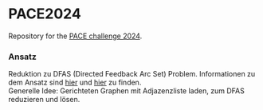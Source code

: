 # PACE2024
Repository for the [PACE challenge 2024](https://pacechallenge.org/2024/).

### Ansatz
Reduktion zu DFAS (Directed Feedback Arc Set) Problem.
Informationen zu dem Ansatz sind [hier](https://pdf.sciencedirectassets.com/271538/1-s2.0-S0304397500X0401X/1-s2.0-0304397594901791/main.pdf?X-Amz-Security-Token=IQoJb3JpZ2luX2VjEML%2F%2F%2F%2F%2F%2F%2F%2F%2F%2FwEaCXVzLWVhc3QtMSJGMEQCIAHcWpeIgSuW%2FPde81QOsT5ZdZN3om9%2FPHn8vI8TeHypAiBJdeKyzVYpQ1LdTjI52rTP9kYNmiKkm9taTadVFEJwdiqzBQgqEAUaDDA1OTAwMzU0Njg2NSIMMYr2WElf0UEPZuSEKpAFI%2BDuqc0k324uBq86RhFlrNqweye4X11y%2FQfyW678g8TPsJV3IJrApUlwd%2FiRFwXg%2F30wuUb0PNGl8P7zCuw7oMm93zBZBSJmyL%2Fpdg1Gr19x3Fm0cxiyaf0qeqxJK6UdU7MjrcMROBsHWLGkAXBnEa%2FuZA8kWXtt4k7EwpUJfIWb8%2Bdutz%2BenYJfRjWqmyGLx6pcag4kzZlF0wONkiTQDKWqzxZa9hT9L3ew%2FHdaR6YuUJ8%2BHwmcQaS4ay%2BK%2BJgY1O2H6qfNMsgIRDdAliaNrykJ6gGqBPxTvxe4j8KURt5vIr%2FreyoQ%2BkPgtboC0oYZNchIXgWBKY8swPV%2BhaRp8%2Bd%2FIeQfqhXIsKROrtzznoIHB%2FACbkJdIWG37zSAU0G2rbFNWHEP1qQMEIhn%2F7DzEf90sIgrCKXcMNOw%2BV61xJnZzTlu26FJ14yqVF0PhqK0XseHqvgkw%2FUmbfzD5amnHmgwrgjk8D4OIpamC6iZsNZpm4dxHHh4R9zQU62zuYiVRHLkTFEe5kHNVQ46gxl0mUBSQwHgrBjcebSA4rYL4WHe90RxsBKiDT17R3lytKapPtBTWPhJn6UnT5rAAbswd8snYgio3f5WvjbcRrM1d6jm2DJrtyqnC3vFdmyL6%2B1aXLSEuCArHE6gmlLGj6lmIPYYIHWObH3XhuNEfNFnGuOgPjWt4FeYMAZewrt3KCLNexLcnw7%2F6I526BlkH2lFuL%2FvxqGz2AIAfhzOdVaJ1VwyBpK%2FmbYCIN7qvbJIiOTCkCI6ljYWaimE4DFESsWqf9uK%2FU05tZjwyR0Hg05btpeFSb21KKgfUJ4xO%2FDmyqK7xGr2FBVI57Lj5Ue6CdPwF0XPAmtxuF4kEFNYDESn5iYw7uirqwY6sgFxYZ2RUPaLLgw6aN9T%2BNI5GgEf1Ke2ukVEZawmddpheUgen5X9%2Bm78AreWO6hxggBmKmFwzwdY6yGYihGIZE%2Fn3agYVR0dDgFBtAMJvogdsukSNTnmPPPXoKc89grZHWSu%2BWBp4LGf%2Bv5IsBbvTPdfaUW8duqP1lP%2B1JJCG2vauNo1eYk6NU4T3pKWgvrISOZ4szeSg0yH7wFG%2BkcNNKUqeQTjMent8P116FzepNU5CCK3&X-Amz-Algorithm=AWS4-HMAC-SHA256&X-Amz-Date=20231202T102757Z&X-Amz-SignedHeaders=host&X-Amz-Expires=300&X-Amz-Credential=ASIAQ3PHCVTY53LOWU7E%2F20231202%2Fus-east-1%2Fs3%2Faws4_request&X-Amz-Signature=c35c08f4440586963b1395e2e9883fc3f3457e57a4ac61dff8097f35aca23010&hash=9edb2ce64d7b36b9a9010344ba6af196213b031b10961ac20d5fa0ab3488bb38&host=68042c943591013ac2b2430a89b270f6af2c76d8dfd086a07176afe7c76c2c61&pii=0304397594901791&tid=spdf-5e248b88-66c8-4a13-9eed-5cb7937b28c5&sid=44ce10ca91aa4341d13859a350aaa8e093f0gxrqb&type=client&tsoh=d3d3LnNjaWVuY2VkaXJlY3QuY29t&ua=1e035e55085d0750560050&rr=82f2e15a1dfa2681&cc=de) und [hier](https://arxiv.org/pdf/2208.09234.pdf) zu finden.  
Generelle Idee: Gerichteten Graphen mit Adjazenzliste laden, zum DFAS reduzieren und lösen.
